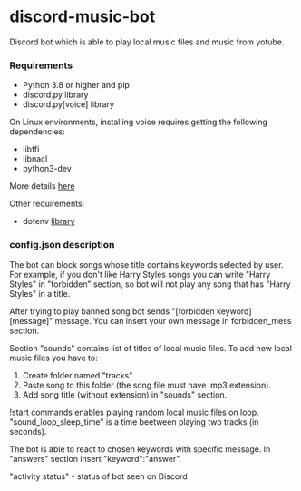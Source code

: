 # discord-music-bot
Discord bot which is able to play local music files and music from yotube.

### Requirements
- Python 3.8 or higher and pip
- discord.py library
- discord.py[voice] library

On Linux environments, installing voice requires getting the following dependencies:
- libffi
- libnacl
- python3-dev

More details [here](https://discordpy.readthedocs.io/en/stable/intro.html)

Other requirements:
- dotenv [library](https://pypi.org/project/python-dotenv/)

### config.json description
The bot can block songs whose title contains keywords selected by user. For example, if you don't like Harry Styles songs you can write "Harry Styles" in "forbidden" section, so bot will not play any song that has "Harry Styles" in a title.

After trying to play banned song bot sends "[forbidden keyword] [message]" message. You can insert your own message in forbidden_mess section.

Section "sounds" contains list of titles of local music files. To add new local music files you have to:
1. Create folder named "tracks".
2. Paste song to this folder (the song file must have .mp3 extension).
3. Add song title (without extension) in "sounds" section.

!start commands enables playing random local music files on loop. "sound_loop_sleep_time" is a time beetween playing two tracks (in seconds).

The bot is able to react to chosen keywords with specific message. In "answers" section insert "keyword":"answer".

"activity status" - status of bot seen on Discord


